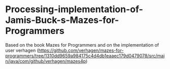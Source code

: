 # Processing-implementation-of-Jamis-Buck-s-Mazes-for-Programmers
Based on the book Mazes for Programmers and on the implementation of user verhagen 
(https://github.com/verhagen/mazes-for-programmers/tree/1310dd9659a984175c4d4db1eaaec179d0479078/src/main/java/com/github/verhagen/mazes4p)
